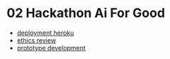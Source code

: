 # 02 Hackathon Ai For Good

- [deployment heroku](./deployment_heroku.ipynb)
- [ethics review](./ethics_review.ipynb)
- [prototype development](./prototype_development.ipynb)
